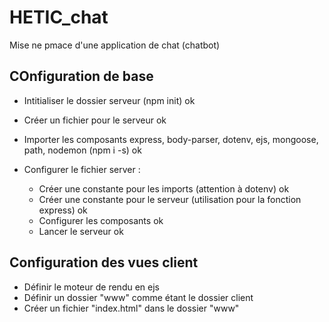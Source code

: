 # HETIC_chat

Mise ne pmace d'une application de chat (chatbot)

## COnfiguration de base
- Intitialiser le dossier serveur (npm init) ok
- Créer un fichier pour le serveur ok
- Importer les composants express, body-parser, dotenv, ejs, mongoose, path, nodemon (npm i -s) ok
- Configurer le fichier server : 

    - Créer une constante pour les imports (attention à dotenv) ok
    - Créer une constante pour le serveur (utilisation pour la fonction express) ok
    - Configurer les composants ok
    - Lancer le serveur ok

## Configuration des vues client
- Définir le moteur de rendu en ejs
- Définir un dossier "www" comme étant le dossier client
- Créer un fichier "index.html" dans le dossier "www"

